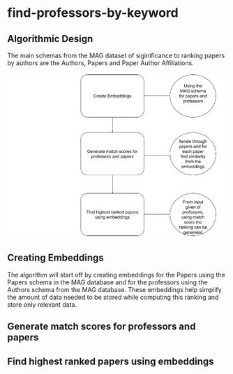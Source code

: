 # find-professors-by-keyword
Algorithmic Design
-----------------------------
The main schemas from the MAG dataset of siginificance to ranking papers by authors are the Authors, Papers and Paper Author Affiliations. 

![alt text](https://github.com/Forward-UIUC-2022S/sanjana-pingali-find-professors-by-keyword/blob/main/Untitled%20drawing%20(9).jpg)

Creating Embeddings
------------------------------
The algorithm will start off by creating embeddings for the Papers using the Papers schema in the MAG database and for the professors using the Authors schema from the MAG database. These embeddings help simplify the amount of data needed to be stored while computing this ranking and store only relevant data. 

Generate match scores for professors and papers
-------------------------------

Find highest ranked papers using embeddings
-------------------------------

